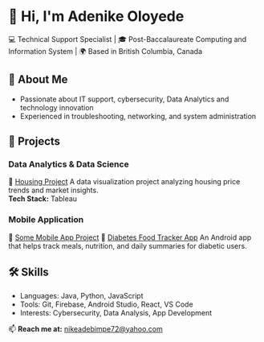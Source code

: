 # 👋 Hi, I'm Adenike Oloyede  
💻 Technical Support Specialist | 🎓 Post-Baccalaureate Computing and Information System | 🌍 Based in British Columbia, Canada  

## 🚀 About Me
- Passionate about IT support, cybersecurity, Data Analytics and technology innovation  
- Experienced in troubleshooting, networking, and system administration  


## 🧩 Projects

### Data Analytics & Data Science
🔹 [Housing Project](https://github.com/nikeadebimpe72/Housing-Cost-Analysis)
A data visualization project analyzing housing price trends and market insights.  
**Tech Stack:** Tableau


### Mobile Application
🔹 [Some Mobile App Project]([https://github.com/nikeadebimpe72/Mobile-Applications])
🔹 [Diabetes Food Tracker App]([https://github.com/AdenikeOloyede/Diabites])
An Android app that helps track meals, nutrition, and daily summaries for diabetic users.

## 🛠 Skills
- Languages: Java, Python, JavaScript  
- Tools: Git, Firebase, Android Studio, React, VS Code  
- Interests: Cybersecurity, Data Analysis, App Development  

📫 **Reach me at:** [nikeadebimpe72@yahoo.com](mailto:nikeadebimpe72@yahoo.com)

